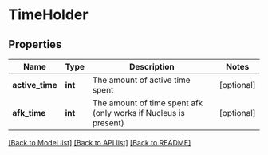 # TimeHolder

## Properties
Name | Type | Description | Notes
------------ | ------------- | ------------- | -------------
**active_time** | **int** | The amount of active time spent | [optional] 
**afk_time** | **int** | The amount of time spent afk (only works if Nucleus is present) | [optional] 

[[Back to Model list]](../README.md#documentation-for-models) [[Back to API list]](../README.md#documentation-for-api-endpoints) [[Back to README]](../README.md)


